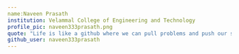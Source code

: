 ```yaml
---
name:Naveen Prasath
institution: Velammal College of Engineering and Technology
profile_pic: naveen333prasath.png
quote: "Life is like a github where we can pull problems and push our solutions" 
github_user: naveen333prasath
---
```

